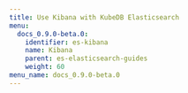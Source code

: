 ```yaml
---
title: Use Kibana with KubeDB Elasticsearch
menu:
  docs_0.9.0-beta.0:
    identifier: es-kibana
    name: Kibana
    parent: es-elasticsearch-guides
    weight: 60
menu_name: docs_0.9.0-beta.0
---
```

